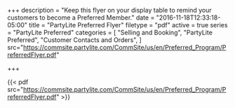 +++
description = "Keep this flyer on your display table to remind your customers to become a Preferred Member."
date = "2016-11-18T12:33:18-05:00"
title = "PartyLite Preferred Flyer"
filetype = "pdf"
active = true
series = "PartyLite Preferred"
categories = [
  "Selling and Booking",
  "PartyLite Preferred",
  "Customer Contacts and Orders",
]
src="https://commsite.partylite.com/CommSite/us/en/Preferred_Program/PreferredFlyer.pdf"

+++

{{< pdf src="https://commsite.partylite.com/CommSite/us/en/Preferred_Program/PreferredFlyer.pdf" >}}
